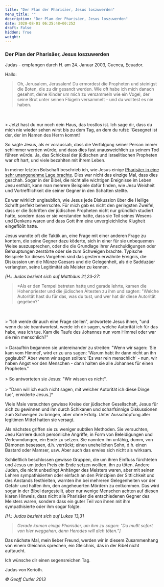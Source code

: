 ```yaml
---
title: "Der Plan der Pharisäer, Jesus loszuwerden"
menu_title: ""
description: "Der Plan der Pharisäer, Jesus loszuwerden"
date: 2020-08-01 06:25:48+00:252
draft: False
hidden: True
weight:
---
```

### Der Plan der Pharisäer, Jesus loszuwerden

Judas - empfangen durch H. am 24. Januar 2003, Cuenca, Ecuador.

Hallo:

> Oh, Jerusalem, Jerusalem! Du ermordest die Propheten und steinigst die Boten, die zu dir gesandt werden. Wie oft habe ich mich danach gesehnt, deine Kinder um mich zu versammeln wie ein Vogel, der seine Brut unter seinen Flügeln versammelt - und du wolltest es nie haben.
<br>
<br>
> Jetzt hast du nur noch dein Haus, das trostlos ist. Ich sage dir, dass du mich nie wieder sehen wirst bis zu dem Tag, an dem du rufst: 'Gesegnet ist der, der im Namen des Herrn kommt!

So sagte Jesus, als er voraussah, dass die Verfolgung seiner Person immer schlimmer werden würde, und dass dies fast unausweichlich zu seinem Tod führen würde. Ja, das Schicksal der jüdischen und israelitischen Propheten war oft hart, und viele bezahlten mit ihrem Leben.

In meiner letzten Botschaft beschrieb ich, wie Jesus einige [Pharisäer in eine sehr unangenehme Lage brachte](/aktuelle-botschaften/aktuelle-botschaften-in-reihenfolge-des-datums/aktuelle-botschaften-2003/jesus-verwirrt-die-pharisaeer-hr-judas-22-januar-2003/). Dies war nicht das einzige Mal, dass dies geschah. Sogar in der Bibel, die nicht alle wichtigen Ereignisse im Leben Jesu enthält, kann man mehrere Beispiele dafür finden, wie Jesu Weisheit und Vortrefflichkeit die seiner Gegner in den Schatten stellte.

Es war wirklich unglaublich, wie Jesus jede Diskussion über die Heilige Schrift perfekt beherrschte. Für mich gab es nicht den geringsten Zweifel, dass er die Schriften der jüdischen Propheten nicht nur gründlich studiert hatte, sondern dass er sie verstanden hatte, dass sie Teil seines Wesens und Denkens waren und dass Gott ihm eine unvergleichliche Klugheit eingeflößt hatte.

Jesus wandte oft die Taktik an, eine Frage mit einer anderen Frage zu kontern, die seine Gegner dazu köderte, sich in einer für sie unbequemen Weise auszusprechen, oder die die Grundlage ihrer Anschuldigungen oder Behauptungen zerstörte oder sie zum Schweigen brachte. Typische Beispiele für dieses Vorgehen sind das gestern erwähnte Ereignis, die Diskussion um die Münze Caesars und die Gelegenheit, als die Sadduzäer verlangten, seine Legitimität als Meister zu kennen.

*[H.: Judas bezieht sich auf Matthäus 21,23-27:*

> *Als er den Tempel betreten hatte und gerade lehrte, kamen die Hohenpriester und die jüdischen Ältesten zu ihm und sagten: "Welche Autorität hast du für das, was du tust, und wer hat dir diese Autorität gegeben?"
<br>
<br>
> "Ich werde dir auch eine Frage stellen", antwortete Jesus ihnen, "und wenn du sie beantwortest, werde ich dir sagen, welche Autorität ich für das habe, was ich tue. Kam die Taufe des Johannes nun vom Himmel oder war sie rein menschlich?"
<br>
<br>
> Daraufhin begannen sie untereinander zu streiten: "Wenn wir sagen: 'Sie kam vom Himmel', wird er zu uns sagen: 'Warum habt ihr dann nicht an ihn geglaubt?' Aber wenn wir sagen sollten: 'Es war rein menschlich' - nun, wir haben Angst vor den Menschen - dann halten sie alle Johannes für einen Propheten."
<br>
<br>
> So antworteten sie Jesus: "Wir wissen es nicht".
<br>
<br>
> "Dann will ich euch nicht sagen, mit welcher Autorität ich diese Dinge tue", erwiderte Jesus.]*

Viele Male versuchten gewisse Kreise der jüdischen Gesellschaft, Jesus für sich zu gewinnen und ihn durch Schikanen und scharfsinnige Diskussionen zum Schweigen zu bringen, aber ohne Erfolg. Unter Ausschöpfung aller legitimen Mittel hatten sie versagt.

Als nächstes griffen sie zu weniger subtilen Methoden. Sie versuchten, Jesu Karriere durch persönliche Angriffe, in Form von Beleidigungen und Verleumdungen, ein Ende zu setzen. Sie nannten ihn unfähig, dumm, von Dämonen besessen, d.h. verrückt; einen unehelichen Sohn, d.h. einen Bastard oder Mamser, usw. Aber auch das erwies sich nicht als wirksam.

Schließlich beschlossen gewisse Gruppen, die um ihren Einfluss fürchteten und Jesus um jeden Preis ein Ende setzen wollten, ihn zu töten. Andere Juden, die nicht unbedingt Anhänger des Meisters waren, aber mit seinen Lehren sympathisierten oder einfach an den Prinzipien der Sittlichkeit und des Anstands festhielten, warnten ihn bei mehreren Gelegenheiten vor der Gefahr und halfen ihm, den angeheuerten Mördern zu entkommen. Das wird sogar in der Bibel dargestellt, aber nur wenige Menschen achten auf diesen klaren Hinweis, dass nicht alle Pharisäer die entschiedenen Gegner des Meisters waren, sondern dass ein guter Teil von ihnen mit ihm sympathisierte oder ihm sogar folgte.

*[H.: Judas bezieht sich auf Lukas 13,31*

> *Gerade kamen einige Pharisäer, um ihm zu sagen: "Du mußt sofort von hier weggehen, denn Herodes will dich töten.”]*

Das nächste Mal, mein lieber Freund, werden wir in diesem Zusammenhang von einem Gleichnis sprechen, ein Gleichnis, das in der Bibel nicht auftaucht.

Ich wünsche dir einen segensreichen Tag.

Judas von Kerioth.

*© Geoff Cutler 2013*
